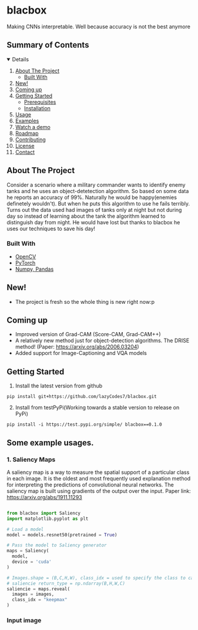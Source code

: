 # blacbox

Making CNNs interpretable. Well because accuracy is not the best anymore

## Summary of Contents
<details open="open">
  <ol>
    <li>
      <a href="#about-the-project">About The Project</a>
      <ul>
        <li><a href="#built-with">Built With</a></li>
      </ul>
    </li>
    <li><a href="#new">New!</a></li>
    <li><a href="#coming-up">Coming up</a></li>
    <li>
      <a href="#getting-started">Getting Started</a>
      <ul>
        <li><a href="#prerequisites">Prerequisites</a></li>
        <li><a href="#installation">Installation</a></li>
      </ul>
    </li>
    <li><a href="#usage">Usage</a></li>
    <li><a href="#examples">Examples</a></li>
    <li><a href="#watch-a-demo">Watch a demo</a>
    <li><a href="#roadmap">Roadmap</a></li>
    <li><a href="#contributing">Contributing</a></li>
    <li><a href="#license">License</a></li>
    <li><a href="#contact">Contact</a></li>
   
  </ol>
</details>

<!-- ABOUT THE PROJECT -->
## About The Project
Consider a scenario where a military commander wants to identify enemy tanks and he uses an object-detetection algorithm. So based on some data he reports an accuracy of 99%. Naturally he would be happy(enemies definetely wouldn't). But when he puts this algorithm to use he fails terribly. Turns out the data used had images of tanks only at night but not during day so instead of learning about the tank the algorithm learned to distinguish day from night. He would have lost but thanks to blacbox he uses our techniques to save his day! 


### Built With
* [OpenCV](https://opencv.org/)
* [PyTorch](https://pytorch.org/)
* [Numpy, Pandas](https://pandas.pydata.org/)

## New!
- The project is fresh so the whole thing is new right now:p

## Coming up
- Improved version of Grad-CAM (Score-CAM, Grad-CAM++)
- A relatively new method just for object-detection algorithms. The DRISE method! (Paper: https://arxiv.org/abs/2006.03204)
- Added support for Image-Captioning and VQA models

<!-- GETTING STARTED -->
## Getting Started
1. Install the latest version from github
```
pip install git+https://github.com/lazyCodes7/blacbox.git
```
2. Install from testPyPi(Working towards a stable version to release on PyPi)
```
pip install -i https://test.pypi.org/simple/ blacbox==0.1.0
```
## Some example usages.
### 1. Saliency Maps
A saliency map is a way to measure the spatial support of a particular class in each image. It is the oldest and most frequently used explanation method for interpreting the predictions of convolutional neural networks. The saliency map is built using gradients of the output over the input.
Paper link: https://arxiv.org/abs/1911.11293

```python

from blacbox import Saliency
import matplotlib.pyplot as plt

# Load a model
model = models.resnet50(pretrained = True)

# Pass the model to Saliency generator
maps = Saliency(
  model, 
  device = 'cuda'
)

# Images.shape = (B,C,H,W), class_idx = used to specify the class to calculate gradients against
# saliencie return_type = np.ndarray(B,H,W,C)
saliencie = maps.reveal(
  images = images, 
  class_idx = "keepmax"
)

```
### Input image




